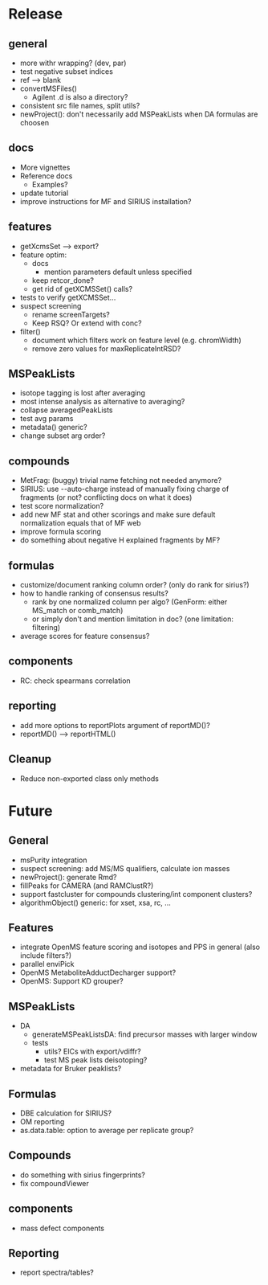 # Release

## general
- more withr wrapping? (dev, par)
- test negative subset indices
- ref --> blank
- convertMSFiles()
    - Agilent .d is also a directory?
- consistent src file names, split utils?
- newProject(): don't necessarily add MSPeakLists when DA formulas are choosen


## docs
- More vignettes
- Reference docs
    - Examples?
- update tutorial
- improve instructions for MF and SIRIUS installation?


## features
- getXcmsSet --> export?
- feature optim:
    - docs
        - mention parameters default unless specified
    - keep retcor_done?
    - get rid of getXCMSSet() calls?
- tests to verify getXCMSSet...
- suspect screening
    - rename screenTargets?
    - Keep RSQ? Or extend with conc?
- filter()
    - document which filters work on feature level (e.g. chromWidth)
    - remove zero values for maxReplicateIntRSD?


## MSPeakLists
- isotope tagging is lost after averaging
- most intense analysis as alternative to averaging?
- collapse averagedPeakLists
- test avg params
- metadata() generic?
- change subset arg order?


## compounds
- MetFrag: (buggy) trivial name fetching not needed anymore?
- SIRIUS: use --auto-charge instead of manually fixing charge of fragments (or not? conflicting docs on what it does)
- test score normalization?
- add new MF stat and other scorings and make sure default normalization equals that of MF web
- improve formula scoring
- do something about negative H explained fragments by MF?


## formulas
- customize/document ranking column order? (only do rank for sirius?)
- how to handle ranking of consensus results?
    - rank by one normalized column per algo? (GenForm: either MS_match or comb_match)
    - or simply don't and mention limitation in doc? (one limitation: filtering)
- average scores for feature consensus?


## components
- RC: check spearmans correlation


## reporting
- add more options to reportPlots argument of reportMD()?
- reportMD() --> reportHTML()


## Cleanup
- Reduce non-exported class only methods


# Future

## General

- msPurity integration
- suspect screening: add MS/MS qualifiers, calculate ion masses
- newProject(): generate Rmd?
- fillPeaks for CAMERA (and RAMClustR?)
- support fastcluster for compounds clustering/int component clusters?
- algorithmObject() generic: for xset, xsa, rc, ...

## Features

- integrate OpenMS feature scoring and isotopes and PPS in general (also include filters?)
- parallel enviPick
- OpenMS MetaboliteAdductDecharger support?
- OpenMS: Support KD grouper?


## MSPeakLists

- DA
    - generateMSPeakListsDA: find precursor masses with larger window
    - tests
        - utils? EICs with export/vdiffr?
        - test MS peak lists deisotoping?
- metadata for Bruker peaklists?


## Formulas

- DBE calculation for SIRIUS?
- OM reporting
- as.data.table: option to average per replicate group?


## Compounds

- do something with sirius fingerprints?
- fix compoundViewer


## components
- mass defect components


## Reporting
- report spectra/tables?

